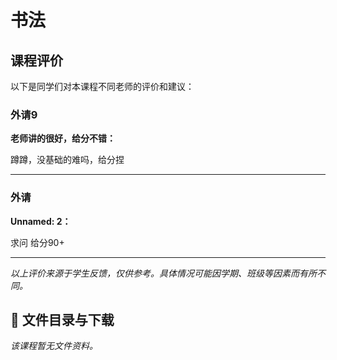 # 书法

## 课程评价

以下是同学们对本课程不同老师的评价和建议：

### 外请9

**老师讲的很好，给分不错：**

蹲蹲，没基础的难吗，给分捏

---

### 外请

**Unnamed: 2：**

求问 给分90+

---

*以上评价来源于学生反馈，仅供参考。具体情况可能因学期、班级等因素而有所不同。*
## 📄 文件目录与下载

_该课程暂无文件资料。_

